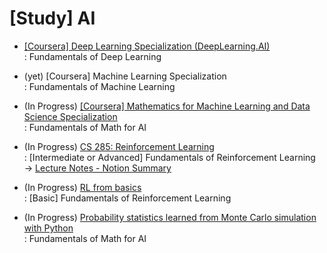 # [Study] AI 
- [[Coursera] Deep Learning Specialization (DeepLearning.AI)](https://github.com/EunByu1/AI_Study/tree/main/Deep_Learning_Specialization) <br>
  : Fundamentals of Deep Learning

- (yet) [Coursera] Machine Learning Specialization <br>
  : Fundamentals of Machine Learning

- (In Progress) [[Coursera] Mathematics for Machine Learning and Data Science Specialization](https://github.com/EunByu1/AI_Study/tree/main/Mathematics_for_Machine_Learning_and_Data_Science_Specialization) <br>
  : Fundamentals of Math for AI

- (In Progress) [CS 285: Reinforcement Learning](https://rail.eecs.berkeley.edu/deeprlcourse/) <br>
   : [Intermediate or Advanced] Fundamentals of Reinforcement Learning <br>
   → [Lecture Notes - Notion Summary](https://www.notion.so/CS-285-10d2861b1c4e80cfb3a6c768d861ea48?pvs=4) <br>

- (In Progress) [RL from basics](https://github.com/EunByu1/AI_Study/tree/main/RL_from_basics) <br>
  : [Basic] Fundamentals of Reinforcement Learning

- (In Progress) [Probability statistics learned from Monte Carlo simulation with Python](https://github.com/EunByu1/AI_Study/tree/main/Probability_Statistics)<br>
  : Fundamentals of Math for AI
